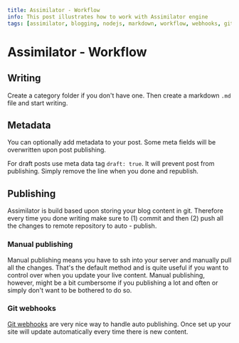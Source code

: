 ```yml
title: Assimilator - Workflow
info: This post illustrates how to work with Assimilator engine
tags: [assimilator, blogging, nodejs, markdown, workflow, webhooks, git]  
```

# Assimilator - Workflow

## Writing

Create a category folder if you don't have one. Then create a markdown `.md` file and start writing.

## Metadata

You can optionally add metadata to your post. Some meta fields will be overwritten upon post publishing.

For draft posts use meta data tag `draft: true`. It will prevent post from publishing. Simply remove the line when you done and republish.

## Publishing

Assimilator is build based upon storing your blog content in git. Therefore every time you done writing make sure to (1) commit and then (2) push all the changes to remote repository to auto - publish.

### Manual publishing

Manual publishing means you have to ssh into your server and manually pull all the changes. That's the default method and is quite useful if you want to control over when you update your live content. Manual publishing, however, might be a bit cumbersome if you publishing a lot and often or simply don't want to be bothered to do so.

### Git webhooks

[Git webhooks](https://developer.github.com/webhooks/) are very nice way to handle auto publishing. Once set up your site will update automatically every time there is new content.
